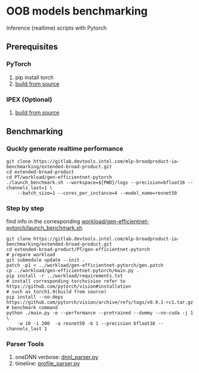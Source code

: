 # OOB models benchmarking

Inference (realtime) scripts with Pytorch


## Prerequisites
### PyTorch
1. pip install torch
2. [build from source](https://github.com/pytorch/pytorch#from-source)

### IPEX (Optional)
1. [build from source](https://github.com/intel/intel-extension-for-pytorch#installation)

## Benchmarking
### Quckly generate realtime performance
```
git clone https://gitlab.devtools.intel.com/mlp-broadproduct-ia-benchmarking/extended-broad-product.git
cd extended-broad-product
cd PT/workload/gen-efficientnet-pytorch
./launch_benchmark.sh --workspace=${PWD}/logs --precision=bfloat16 --channels_last=1 \
    --batch_size=1 --cores_per_instance=4 --model_name=resnet50
```
### Step by step
find info in the corresponding [workload/gen-efficientnet-pytorch/launch_benchmark.sh](https://gitlab.devtools.intel.com/mlp-broadproduct-ia-benchmarking/extended-broad-product/-/blob/master/PT/workload/gen-efficientnet-pytorch/launch_benchmark.sh)
```
git clone https://gitlab.devtools.intel.com/mlp-broadproduct-ia-benchmarking/extended-broad-product.git
cd extended-broad-product/PT/gen-efficientnet-pytorch
# prepare workload
git submodule update --init .
patch -p1 < ../workload/gen-efficientnet-pytorch/gen.patch
cp ../workload/gen-efficientnet-pytorch/main.py .
pip install -r ../workload/requirements.txt
# install corresponding torchvision refer to https://github.com/pytorch/vision#installation
# such as torch1.9(build from source)
pip install --no-deps https://github.com/pytorch/vision/archive/refs/tags/v0.9.1-rc1.tar.gz
# benchmark command
python ./main.py -e --performance --pretrained --dummy --no-cuda -j 1 \
    -w 10 -i 200  -a resnet50 -b 1 --precision bfloat16 --channels_last 1
```
### Parser Tools
1. oneDNN verbose: [dnnl_parser.py](https://gitlab.devtools.intel.com/mlp-broadproduct-ia-benchmarking/extended-broad-product/-/blob/master/PT/dnnl_parser.py)
2. timeline: [profile_parser.py](https://gitlab.devtools.intel.com/mlp-broadproduct-ia-benchmarking/extended-broad-product/-/blob/master/PT/profile_parser.py)
